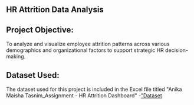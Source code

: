 ## HR Attrition Data Analysis

## Project Objective: 
To analyze and visualize employee attrition patterns across various demographics and organizational factors to support strategic HR decision-making.
## Dataset Used: 
The dataset used for this project is included in the Excel file titled "Anika Maisha Tasnim_Assignment - HR Attrition Dashboard"
-<a href="https://github.com/Anika891/HR-ATTRITION-DASHBOARD/blob/main/Anika%20Maisha%20Tasnim_Assignment%20-%20HR%20Attrition%20Dashboard.xlsx">"Dataset</a>
